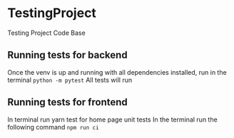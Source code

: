 # TestingProject
Testing Project Code Base

## Running tests for backend
Once the venv is up and running with all dependencies installed, run in the terminal
`python -m pytest`
All tests will run

## Running tests for frontend
In terminal run yarn test
 for home page unit tests
In the terminal run the following command
`npm run ci`
